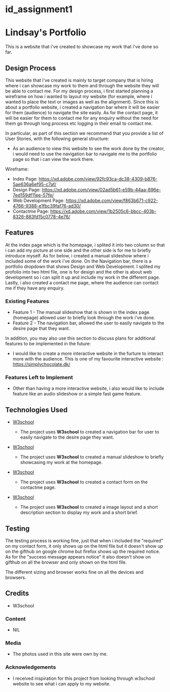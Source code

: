 # id_assignment1

# Lindsay's Portfolio

This is a website that i've created to showcase my work that i've done so far. 

## Design Process

This website that i've created is mainly to target company that is hiring where i can showcase my work to them and through the website they will be able to contact me. For my design process, i first started planning a wireframe on how i wanted to layout my website (for example, where i wanted to place the text or images as well as the alignment). Since this is about a portfolio website, i created a navigation bar where it will be easier for them (audience) to navigate the site easily. As for the contact page, it will be easier for them to contact me for any enquiry without the need for them go through long process etc logging in their email to contact me.


In particular, as part of this section we recommend that you provide a list of User Stories, with the following general structure:
- As an audience to view this website to see the work done by the creator, i would need to use the navigation bar to navigate me to the portfolio page so that i can view the work there.


Wireframe:

- Index Page: https://xd.adobe.com/view/92fc93ca-dc38-4309-b876-5ae636a6ef95-c7af/ 
- Design Page: https://xd.adobe.com/view/02ad5b61-e59b-44aa-896e-7ed159df11ee-57fe/
- Web Development Page: https://xd.adobe.com/view/f863b671-c922-4766-9388-e1fbc39faf76-ad30/ 
- Contactme Page: https://xd.adobe.com/view/1b2505c6-bbcc-403b-8326-883fd15c0778-4e76/ 

## Features

At the index page which is the homepage, i splited it into two column so that i can add my picture at one
side and the other side is for me to briefly introduce myself. As for below, i created a manual slideshow where i included some of the work i've done. 
On the Navigation bar, there is a portfolio dropdown that shows Design and Web Development. I splited my profolio into two html file, one is for design and the other is about web development so i can split it up and include my work in the different page. Lastly, i also created a contact me page, where the audience can contact me if they have any enquiry.

### Existing Features
- Feature 1 - The manual slideshow that is shown in the index page (homepage) allowed user to briefly look through the work i've done.
- Feature 2 - The navigation bar, allowed the user to easily navigate to the desire page that they want.

In addition, you may also use this section to discuss plans for additional features to be implemented in the future:
- I would like to create a more interactive website in the furture  to interact more with the audience. This is one of my favourite interactive website : https://simplychocolate.dk/

### Features Left to Implement
- Other than having a more interactive website, i also would like to include feature like an audio slideshow or a simple fast game feature.

## Technologies Used



- [W3school](https://www.w3schools.com/css/css_navbar.asp)
    - The project uses **W3school** to created a navigation bar for user to easily navigate to the desire page they want.

- [W3school](https://www.w3schools.com/howto/howto_js_slideshow.asp)
    - The project uses **W3school** to created a manual slideshow to briefly showcasing my work at the homepage.

- [W3school](https://www.w3schools.com/howto/howto_css_contact_form.asp)
    - The project uses **W3school** to created a contact form on the contactme page.

- [W3school](https://www.w3schools.com/howto/howto_css_team.asp)
    - The project uses **W3school** to created a image layout and a short description section to display my work and a short brief.


## Testing

The testing process is working fine, just that when i included the "required" on my contact form, it only shows up on the html file but it doesn't show up on the gifthub on google chrome but firefox shows up the required notice. As for the "success message appears notice" it also doesn't show on gifthub on all the browser and only shown on the html file.

The different sizing and browser works fine on all the devices and browsers.

## Credits
- W3school

### Content
- NIL

### Media
- The photos used in this site were own by me.

### Acknowledgements

- I received inspiration for this project from looking through w3school website to see what i can apply to my website.
